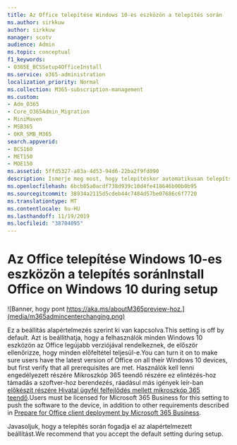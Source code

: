 ```yaml
---
title: Az Office telepítése Windows 10-es eszközön a telepítés során
ms.author: sirkkuw
author: sirkkuw
manager: scotv
audience: Admin
ms.topic: conceptual
f1_keywords:
- O365E_BCSSetup4OfficeInstall
ms.service: o365-administration
localization_priority: Normal
ms.collection: M365-subscription-management
ms.custom:
- Adm_O365
- Core_O365Admin_Migration
- MiniMaven
- MSB365
- OKR_SMB_M365
search.appverid:
- BCS160
- MET150
- MOE150
ms.assetid: 5ffd5327-a83a-4d53-94d6-22ba2f9fd090
description: Ismerje meg most, hogy telepítéskor automatikusan telepítse az Office-t a Windows 10 eszközbe.
ms.openlocfilehash: 6bcb85a0acdf738d939c10d4fe418646b00b0b95
ms.sourcegitcommit: 38934a2115d5cdeb44c7484d57be07686c6f7720
ms.translationtype: MT
ms.contentlocale: hu-HU
ms.lasthandoff: 11/19/2019
ms.locfileid: "38704095"
---
```

# <a name="install-office-on-windows-10-during-setup"></a><span data-ttu-id="fe41d-103">Az Office telepítése Windows 10-es eszközön a telepítés során</span><span class="sxs-lookup"><span data-stu-id="fe41d-103">Install Office on Windows 10 during setup</span></span>

![Banner, hogy pont https://aka.ms/aboutM365preview-hoz.](media/m365admincenterchanging.png)

<span data-ttu-id="fe41d-105">Ez a beállítás alapértelmezés szerint ki van kapcsolva.</span><span class="sxs-lookup"><span data-stu-id="fe41d-105">This setting is off by default.</span></span> <span data-ttu-id="fe41d-106">Azt is beállíthatja, hogy a felhasználók minden Windows 10 eszközön az Office legújabb verziójával rendelkeznek, de először ellenőrizze, hogy minden előfeltétel teljesül-e.</span><span class="sxs-lookup"><span data-stu-id="fe41d-106">You can turn it on to make sure users have the latest version of Office on all their Windows 10 devices, but first verify that all prerequisites are met.</span></span> <span data-ttu-id="fe41d-107">Használók kell lenni engedélyezett részére Mikroszkóp 365 teendő részére ez elintézés-hoz támadás a szoftver-hoz berendezés, ráadásul más igények leír-ban [előkészít részére Hivatal ügyfél felfejlődés mellett mikroszkóp 365 teendő](prepare-for-office-client-deployment.md).</span><span class="sxs-lookup"><span data-stu-id="fe41d-107">Users must be licensed for Microsoft 365 Business for this setting to push the software to the device, in addition to other requirements described in [Prepare for Office client deployment by Microsoft 365 Business](prepare-for-office-client-deployment.md).</span></span> 
  
<span data-ttu-id="fe41d-108">Javasoljuk, hogy a telepítés során fogadja el az alapértelmezett beállítást.</span><span class="sxs-lookup"><span data-stu-id="fe41d-108">We recommend that you accept the default setting during setup.</span></span> 
